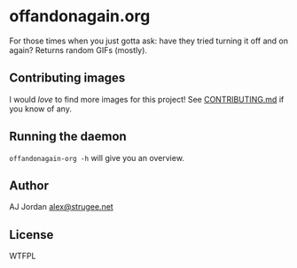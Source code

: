 # offandonagain.org

For those times when you just gotta ask: have they tried turning it off and on again? Returns random GIFs (mostly).

## Contributing images

I would _love_ to find more images for this project! See [CONTRIBUTING.md][] if you know of any.

## Running the daemon

`offandonagain-org -h` will give you an overview.

## Author

AJ Jordan <alex@strugee.net>

## License

WTFPL

 [CONTRIBUTING.md]: https://github.com/strugee/offandonagain.org/blob/master/CONTRIBUTING.md
